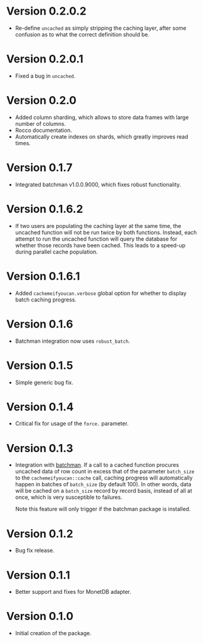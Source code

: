# Version 0.2.0.2

 * Re-define `uncached` as simply stripping the caching layer, after some
   confusion as to what the correct definition should be.

# Version 0.2.0.1

  * Fixed a bug in `uncached`. 

# Version 0.2.0

  * Added column sharding, which allows to store data frames with large number of columns.
  * Rocco documentation.
  * Automatically create indexes on shards, which greatly improves read times.

# Version 0.1.7

  * Integrated batchman v1.0.0.9000, which fixes robust functionality.

# Version 0.1.6.2

  * If two users are populating the caching layer at the same time, the uncached
    function will not be run twice by both functions. Instead, each attempt to
    run the uncached function will query the database for whether those records
    have been cached. This leads to a speed-up during parallel cache population.

# Version 0.1.6.1

  * Added `cachemeifyoucan.verbose` global option for whether to display
    batch caching progress.

# Version 0.1.6

  * Batchman integration now uses `robust_batch`.

# Version 0.1.5

  * Simple generic bug fix.

# Version 0.1.4

  * Critical fix for usage of the `force.` parameter.

# Version 0.1.3

  * Integration with [batchman](http://github.com/peterhurford/batchman). If a call
    to a cached function procures uncached data of row count in excess that of the
    parameter `batch_size` to the `cachemeifyoucan::cache` call, caching progress
    will automatically happen in batches of `batch_size` (by default 100). In other
    words, data will be cached on a `batch_size` record by record basis, instead
    of all at once, which is very susceptible to failures.

    Note this feature will only trigger if the batchman package is installed.

# Version 0.1.2

  * Bug fix release.

# Version 0.1.1

  * Better support and fixes for MonetDB adapter.

# Version 0.1.0

  * Initial creation of the package.
